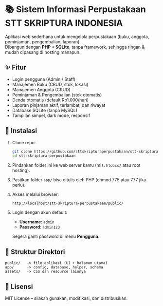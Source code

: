 # 📚 Sistem Informasi Perpustakaan STT SKRIPTURA INDONESIA

Aplikasi web sederhana untuk mengelola perpustakaan (buku, anggota, peminjaman, pengembalian, laporan).  
Dibangun dengan **PHP + SQLite**, tanpa framework, sehingga ringan & mudah dipasang di hosting manapun.

## ✨ Fitur
- Login pengguna (Admin / Staff)
- Manajemen Buku (CRUD, stok, lokasi)
- Manajemen Anggota (CRUD)
- Peminjaman & Pengembalian (stok otomatis)
- Denda otomatis (default Rp1.000/hari)
- Laporan pinjaman aktif, terlambat, dan riwayat
- Database SQLite (tanpa MySQL)
- Tampilan simpel, dark mode, responsif

## 🚀 Instalasi
1. Clone repo:
   ```bash
   git clone https://github.com/sttskripturaperpustakaan/stt-skriptura-perpustakaan.git
   cd stt-skriptura-perpustakaan
   ```

2. Pindahkan folder ini ke web server kamu (mis. `htdocs/` atau root hosting).

3. Pastikan folder `app/` bisa ditulis oleh PHP (chmod 775 atau 777 jika perlu).

4. Akses melalui browser:
   ```
   http://localhost/stt-skriptura-perpustakaan/public/
   ```

5. Login dengan akun default:
   - **Username**: `admin`
   - **Password**: `admin123`  

   Segera ganti password di menu **Pengguna**.

## 📂 Struktur Direktori
```
public/   -> file aplikasi (UI + halaman utama)
app/      -> config, database, helper, schema
assets/   -> CSS dan resource lainnya
```

## 📝 Lisensi
MIT License – silakan gunakan, modifikasi, dan distribusikan.
